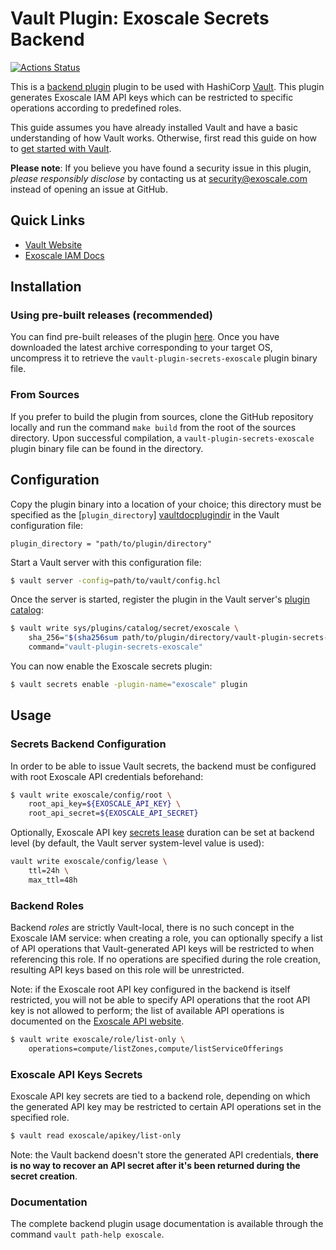 # Vault Plugin: Exoscale Secrets Backend

[![Actions Status](https://github.com/exoscale/vault-plugin-secrets-exoscale/workflows/CI/badge.svg)](https://github.com/exoscale/vault-plugin-secrets-exoscale/actions?query=workflow%3ACI)

This is a [backend plugin][vaultdocplugins] plugin to be used with HashiCorp [Vault](https://www.vaultproject.io/). This plugin generates Exoscale IAM API keys which can be restricted to specific operations according to predefined roles.

This guide assumes you have already installed Vault and have a basic understanding of how Vault works. Otherwise, first read this guide on how to [get started with Vault][vaultdocintro].

**Please note**: If you believe you have found a security issue in this plugin, _please responsibly disclose_ by contacting us at [security@exoscale.com](mailto:security@exoscale.com) instead of opening an issue at GitHub.

## Quick Links

- [Vault Website](https://www.vaultproject.io)
- [Exoscale IAM Docs](https://community.exoscale.com/documentation/iam/)

## Installation

### Using pre-built releases (recommended)

You can find pre-built releases of the plugin [here][ghreleases]. Once you have downloaded the latest archive corresponding to your target OS, uncompress it to retrieve the `vault-plugin-secrets-exoscale` plugin binary file.

### From Sources

If you prefer to build the plugin from sources, clone the GitHub repository locally and run the command `make build` from the root of the sources directory. Upon successful compilation, a `vault-plugin-secrets-exoscale` plugin binary file can be found in the directory.

## Configuration

Copy the plugin binary into a location of your choice; this directory must be specified as the [`plugin_directory`] [vaultdocplugindir] in the Vault configuration file:

```hcl
plugin_directory = "path/to/plugin/directory"
```

Start a Vault server with this configuration file:

```sh
$ vault server -config=path/to/vault/config.hcl
```

Once the server is started, register the plugin in the Vault server's [plugin catalog][vaultdocplugincatalog]:

```sh
$ vault write sys/plugins/catalog/secret/exoscale \
    sha_256="$(sha256sum path/to/plugin/directory/vault-plugin-secrets-exoscale | cut -d " " -f 1)" \
    command="vault-plugin-secrets-exoscale"
```

You can now enable the Exoscale secrets plugin:

```sh
$ vault secrets enable -plugin-name="exoscale" plugin
```

## Usage

### Secrets Backend Configuration

In order to be able to issue Vault secrets, the backend must be configured with root Exoscale API credentials beforehand:

```sh
$ vault write exoscale/config/root \
    root_api_key=${EXOSCALE_API_KEY} \
    root_api_secret=${EXOSCALE_API_SECRET}
```

Optionally, Exoscale API key [secrets lease][vaultdoclease] duration can be set at backend level (by default, the Vault server system-level value is used):

```sh
vault write exoscale/config/lease \
    ttl=24h \
    max_ttl=48h
```

### Backend Roles

Backend *roles* are strictly Vault-local, there is no such concept in the Exoscale IAM service: when creating a role, you can optionally specify a list of API operations that Vault-generated API keys will be restricted to when referencing this role. If no operations are specified during the role creation, resulting API keys based on this role will be unrestricted.

Note: if the Exoscale root API key configured in the backend is itself restricted, you will not be able to specify API operations that the root API key is not allowed to perform; the list of available API operations is documented on the [Exoscale API website][exoapidoc].

```sh
$ vault write exoscale/role/list-only \
	operations=compute/listZones,compute/listServiceOfferings
```

###  Exoscale API Keys Secrets

Exoscale API key secrets are tied to a backend role, depending on which the generated API key may be restricted to certain API operations set in the specified role.

```sh
$ vault read exoscale/apikey/list-only
```

Note: the Vault backend doesn't store the generated API credentials, **there is no way to recover an API secret after it's been returned during the secret creation**.

### Documentation

The complete backend plugin usage documentation is available through the command `vault path-help exoscale`.

[vaultdocintro]: https://www.vaultproject.io/intro/getting-started/install.html
[vaultdocplugins]: https://www.vaultproject.io/docs/internals/plugins.html
[vaultdocplugindir]: https://www.vaultproject.io/docs/configuration/index.html#plugin_directory
[vaultdocplugincatalog]: https://www.vaultproject.io/docs/internals/plugins.html#plugin-catalog
[vaultdoclease]: https://www.vaultproject.io/docs/concepts/lease.html
[ghreleases]: https://github.com/exoscale/vault-plugin-secrets-exoscale/releases
[exoapidoc]: https://api.exoscale.com/
